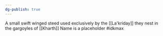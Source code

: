 ```yaml
---
dg-publish: true
---
```

A small swift winged steed used exclusively by the [[La'kriday]] they nest in the gargoyles of [[Kharth]]
Name is a placeholder #idkmax 
